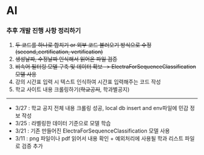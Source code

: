 # AI

### 추후 개발 진행 사항 정리하기

1. ~~두 코드를 하나로 합치기 or 외부 코드 불러오기 방식으로 수정 <br>
   (second_certification, vertification)~~
2. ~~생성날짜, 수정날짜 인식해서 읽어온 파일 검증~~
3. ~~비속어 필터링 모델 구축 및 데이터 확보
   -> ElectraForSequenceClassification 모델 사용~~
4. 강의 시간표 입력 시 텍스트 인식하여 시간표 입력해주는 코드 작성
5. 학교 사이트 내용 크롤링하기(~~학교공지~~, 학과별공지)

---

- 3/27 : 학교 공지 전체 내용 크롤링 성공, local db insert and env파일에 민감 정보 작성
- 3/25 : 라벨링한 데이터 기준으로 모델 학습
- 3/21 : 기존 만들어진 ElectraForSequenceClassification 모델 사용
- 3/11 : png 파일이나 pdf 읽어서 내용 확인 + 예외처리에 사용될 학과 리스트 파일로 검증 추가
